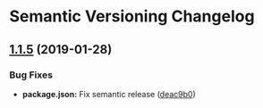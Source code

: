 # Semantic Versioning Changelog

## [1.1.5](https://github.com/iketari/preoccupyjs/compare/v1.1.4...v1.1.5) (2019-01-28)


### Bug Fixes

* **package.json:** Fix semantic release ([deac9b0](https://github.com/iketari/preoccupyjs/commit/deac9b0))
